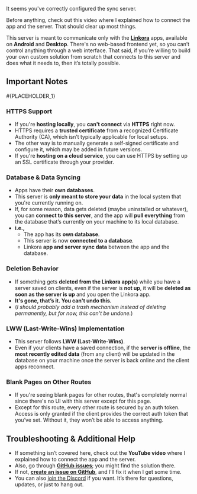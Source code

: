 It seems you've correctly configured the sync server.

Before anything, check out this video where I explained how to connect the app and the server. That should clear up most things.

This server is meant to communicate only with the **[Linkora](https://github.com/LinkoraApp/Linkora)** apps, available on **Android** and **Desktop**. There's no web-based frontend yet, so you can’t control anything through a web interface. That said, if you’re willing to build your own custom solution from scratch that connects to this server and does what it needs to, then it’s totally possible.

## Important Notes

#{PLACEHOLDER_1}

### **HTTPS Support**
- If you're **hosting locally**, you **can't connect** via **HTTPS** right now.
- HTTPS requires a **trusted certificate** from a recognized Certificate Authority (CA), which isn’t typically applicable for local setups.
- The other way is to manually generate a self-signed certificate and configure it, which may be added in future versions.
- If you're **hosting on a cloud service**, you can use HTTPS by setting up an SSL certificate through your provider.

### **Database & Data Syncing**
- Apps have their **own databases**.
- This server is **only meant to store your data** in the local system that you're currently running on.
- If, for some reason, data gets deleted (maybe uninstalled or whatever), you can **connect to this server**, and the app will **pull everything** from the database that’s currently on your machine to its local database.
- **i.e.,**
    - The app has its **own database**.
    - This server is now **connected to a database**.
    - Linkora **app and server sync data** between the app and the database.

### **Deletion Behavior**
- If something gets **deleted from the Linkora app(s)** while you have a server saved on clients, even if the server is **not up**, it will be **deleted as soon as the server is up** and you open the Linkora app.
- **It's gone, that’s it. You can't undo this.**
- (*I should probably add a trash mechanism instead of deleting permanently, but for now, this can't be undone.*)

### **LWW (Last-Write-Wins) Implementation**
- This server follows **LWW (Last-Write-Wins)**.
- Even if your clients have a saved connection, if the **server is offline**, the **most recently edited data** (from any client) will be updated in the database on your machine once the server is back online and the client apps reconnect.

### **Blank Pages on Other Routes**
- If you're seeing blank pages for other routes, that's completely normal since there's no UI with this server except for this page.
- Except for this route, every other route is secured by an auth token. Access is only granted if the client provides the correct auth token that you’ve set. Without it, they won’t be able to access anything.

## Troubleshooting & Additional Help
- If something isn’t covered here, check out the **YouTube video** where I explained how to connect the app and the server.
- Also, go through **[GitHub issues](https://github.com/LinkoraApp/sync-server/issues)**; you might find the solution there.
- If not, **[create an issue on GitHub](https://github.com/LinkoraApp/sync-server/issues/new)**, and I'll fix it when I get some time.
- You can also [join the Discord](https://discord.gg/ZDBXNtv8MD) if you want. It’s there for questions, updates, or just to hang out.